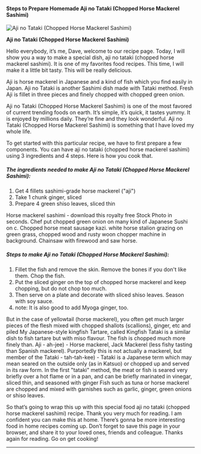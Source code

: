             

#### Steps to Prepare Homemade Aji no Tataki (Chopped Horse Mackerel Sashimi)

![Aji no Tataki (Chopped Horse Mackerel Sashimi)](https://img-global.cpcdn.com/recipes/2448343_c120a7fde81339da/751x532cq70/aji-no-tataki-chopped-horse-mackerel-sashimi-recipe-main-photo.jpg)

**Aji no Tataki (Chopped Horse Mackerel Sashimi)**

Hello everybody, it’s me, Dave, welcome to our recipe page. Today, I will show you a way to make a special dish, aji no tataki (chopped horse mackerel sashimi). It is one of my favorites food recipes. This time, I will make it a little bit tasty. This will be really delicious.

Aji is horse mackerel in Japanese and a kind of fish which you find easily in Japan. Aji no Tataki is another Sashimi dish made with Tataki method. Fresh Aji is fillet in three pieces and finely chopped with chopped green onion.

Aji no Tataki (Chopped Horse Mackerel Sashimi) is one of the most favored of current trending foods on earth. It’s simple, it’s quick, it tastes yummy. It is enjoyed by millions daily. They’re fine and they look wonderful. Aji no Tataki (Chopped Horse Mackerel Sashimi) is something that I have loved my whole life.

To get started with this particular recipe, we have to first prepare a few components. You can have aji no tataki (chopped horse mackerel sashimi) using 3 ingredients and 4 steps. Here is how you cook that.

##### The ingredients needed to make Aji no Tataki (Chopped Horse Mackerel Sashimi):

1.  Get 4 fillets sashimi-grade horse mackerel ("aji")
2.  Take 1 chunk ginger, sliced
3.  Prepare 4 green shiso leaves, sliced thin

Horse mackerel sashimi - download this royalty free Stock Photo in seconds. Chef put chopped green onion on many kind of Japanese Sushi on c. Chopped horse meat sausage kazi. white horse stalion grazing on green grass, chopped wood and rusty woon chopper machine in background. Chainsaw with firewood and saw horse.

##### Steps to make Aji no Tataki (Chopped Horse Mackerel Sashimi):

1.  Fillet the fish and remove the skin. Remove the bones if you don't like them. Chop the fish.
2.  Put the sliced ginger on the top of chopped horse mackerel and keep chopping, but do not chop too much.
3.  Then serve on a plate and decorate with sliced shiso leaves. Season with soy sauce.
4.  note: It is also good to add Myoga ginger, too.

But in the case of yellowtail (horse mackerel), you often get much larger pieces of the flesh mixed with chopped shallots (scallions), ginger, etc and piled My Japanese-style kingfish Tartare, called Kingfish Tataki is a similar dish to fish tartare but with miso flavour. The fish is chopped much more finely than. Aji - ah-jee) - Horse mackerel, Jack Mackerel (less fishy tasting than Spanish mackerel). Purportedly this is not actually a mackerel, but member of the Tataki - tah-tah-kee) - Tataki is a Japanese term which may mean seared on the outside only (as in Katsuo) or chopped up and served in its raw form. In the first "tataki" method, the meat or fish is seared very briefly over a hot flame or in a pan, and can be briefly marinated in vinegar, sliced thin, and seasoned with ginger Fish such as tuna or horse mackerel are chopped and mixed with garnishes such as garlic, ginger, green onions or shiso leaves.

So that’s going to wrap this up with this special food aji no tataki (chopped horse mackerel sashimi) recipe. Thank you very much for reading. I am confident you can make this at home. There’s gonna be more interesting food in home recipes coming up. Don’t forget to save this page in your browser, and share it to your loved ones, friends and colleague. Thanks again for reading. Go on get cooking!

* * *